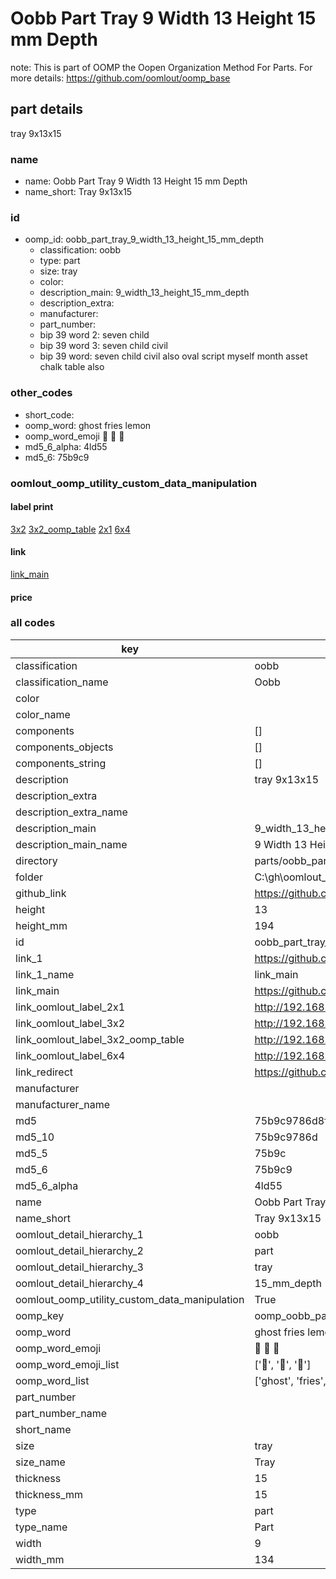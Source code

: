 # Oobb Part Tray 9 Width 13 Height 15 mm Depth  

note: This is part of OOMP the Oopen Organization Method For Parts. For more details: https://github.com/oomlout/oomp_base

##  part details
  



tray 9x13x15



### name
* name: Oobb Part Tray 9 Width 13 Height 15 mm Depth
* name_short: Tray 9x13x15 
### id
* oomp_id: oobb_part_tray_9_width_13_height_15_mm_depth
  * classification: oobb
  * type: part
  * size: tray
  * color: 
  * description_main: 9_width_13_height_15_mm_depth
  * description_extra: 
  * manufacturer: 
  * part_number: 
  * bip 39 word 2: seven child
  * bip 39 word 3: seven child civil
  * bip 39 word: seven child civil also oval script myself month asset chalk table also

### other_codes
* short_code: 
* oomp_word: ghost fries lemon
* oomp_word_emoji :ghost: :fries: :lemon:
* md5_6_alpha: 4ld55
* md5_6: 75b9c9






### oomlout_oomp_utility_custom_data_manipulation
#### label print
[3x2](http://192.168.1.245:1112/?label=oomp%204ld55)
[3x2_oomp_table](http://192.168.1.108:1112/?label=oomp%204ld55)
[2x1](http://192.168.1.242:1112/?label=oomp%204ld55)
[6x4](http://192.168.1.55:1112/?label=oomp%204ld55)    

#### link

[link_main](https://github.com/oomlout/oomlout_oobb_version_4_generated_parts/tree/main/navigation_oomp/oobb/part/tray/9_width_13_height_15_mm_depth/part)                              

#### price







### all codes 
| key | value |  
| --- | --- |  
| classification | oobb |  
| classification_name | Oobb |  
| color |  |  
| color_name |  |  
| components | [] |  
| components_objects | [] |  
| components_string | [] |  
| description | tray 9x13x15 |  
| description_extra |  |  
| description_extra_name |  |  
| description_main | 9_width_13_height_15_mm_depth |  
| description_main_name | 9 Width 13 Height 15 mm Depth |  
| directory | parts/oobb_part_tray_9_width_13_height_15_mm_depth |  
| folder | C:\gh\oomlout_oobb_version_4_generated_parts\parts\oobb_part_tray_9_width_13_height_15_mm_depth |  
| github_link | https://github.com/oomlout/oomlout_oomp_part_src/tree/main/parts/oobb_part_tray_9_width_13_height_15_mm_depth |  
| height | 13 |  
| height_mm | 194 |  
| id | oobb_part_tray_9_width_13_height_15_mm_depth |  
| link_1 | https://github.com/oomlout/oomlout_oobb_version_4_generated_parts/tree/main/navigation_oomp/oobb/part/tray/9_width_13_height_15_mm_depth/part |  
| link_1_name | link_main |  
| link_main | https://github.com/oomlout/oomlout_oobb_version_4_generated_parts/tree/main/navigation_oomp/oobb/part/tray/9_width_13_height_15_mm_depth/part |  
| link_oomlout_label_2x1 | http://192.168.1.242:1112/?label=oomp%204ld55 |  
| link_oomlout_label_3x2 | http://192.168.1.245:1112/?label=oomp%204ld55 |  
| link_oomlout_label_3x2_oomp_table | http://192.168.1.108:1112/?label=oomp%204ld55 |  
| link_oomlout_label_6x4 | http://192.168.1.55:1112/?label=oomp%204ld55 |  
| link_redirect | https://github.com/oomlout/oomlout_oobb_version_4_generated_parts/tree/main/parts/oobb_tray_09_13_15 |  
| manufacturer |  |  
| manufacturer_name |  |  
| md5 | 75b9c9786d8f724b06ced0745309fe25 |  
| md5_10 | 75b9c9786d |  
| md5_5 | 75b9c |  
| md5_6 | 75b9c9 |  
| md5_6_alpha | 4ld55 |  
| name | Oobb Part Tray 9 Width 13 Height 15 mm Depth |  
| name_short | Tray 9x13x15  |  
| oomlout_detail_hierarchy_1 | oobb |  
| oomlout_detail_hierarchy_2 | part |  
| oomlout_detail_hierarchy_3 | tray |  
| oomlout_detail_hierarchy_4 | 15_mm_depth |  
| oomlout_oomp_utility_custom_data_manipulation | True |  
| oomp_key | oomp_oobb_part_tray_9_width_13_height_15_mm_depth |  
| oomp_word | ghost fries lemon |  
| oomp_word_emoji | :ghost: :fries: :lemon: |  
| oomp_word_emoji_list | [':ghost:', ':fries:', ':lemon:'] |  
| oomp_word_list | ['ghost', 'fries', 'lemon'] |  
| part_number |  |  
| part_number_name |  |  
| short_name |  |  
| size | tray |  
| size_name | Tray |  
| thickness | 15 |  
| thickness_mm | 15 |  
| type | part |  
| type_name | Part |  
| width | 9 |  
| width_mm | 134 |  
